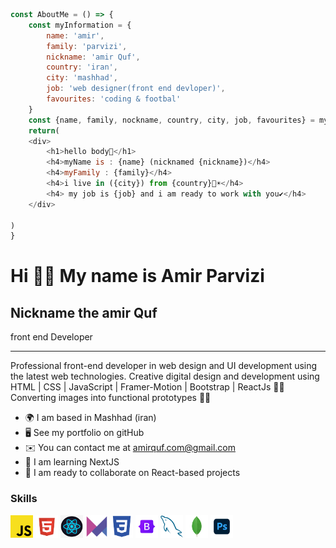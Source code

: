 ```javascript
const AboutMe = () => {
    const myInformation = {
        name: 'amir',
        family: 'parvizi',
        nickname: 'amir Quf',
        country: 'iran',
        city: 'mashhad',
        job: 'web designer(front end devloper)',
        favourites: 'coding & footbal'
    }
    const {name, family, nockname, country, city, job, favourites} = myInformation
    return(
    <div>
        <h1>hello body👋</h1>
        <h4>myName is : {name} (nicknamed {nickname})</h4>
        <h4>myFamily : {family}</h4>
        <h4>i live in ({city}) from {country}🦁☀</h4>
        <h4> my job is {job} and i am ready to work with you✔</h4>
    </div>
    
)
}
```

Hi 🙋‍♂️ My name is Amir Parvizi
======
Nickname the amir Quf
--

front end Developer

---

Professional front-end developer in web design and UI development using the latest web technologies. Creative digital design and development using HTML | CSS | JavaScript | Framer-Motion | Bootstrap | ReactJs 👨‍💻 Converting images into functional prototypes 👨‍💻 

- 🌍 I am based in Mashhad (iran)
- 🖥️ See my portfolio on gitHub
- ✉️ You can contact me at amirquf.com@gmail.com
- 🧠 I am learning NextJS
- 🤝 I am ready to collaborate on React-based projects

### Skills

<p align="left">
    <a href="https://developer.mozilla.org/en-US/docs/Web/JavaScript" target="_blank" rel="noreferrer"><img src="https://github.com/amir-Quf/amir-Quf/blob/main/javascript.png?raw=true" width="36" height="36" alt="Javascript" /></a>
    <a href="https://developer.mozilla.org/en-US/docs/Glossary/HTML5" target="_blank" rel="noreferrer"><img src="https://github.com/amir-Quf/amir-Quf/blob/main/html.png?raw=true" width="36" height="36" alt="HTML5" /></a>
    <a href="https://reactjs.org/" target="_blank" rel="noreferrer"><img src="https://github.com/amir-Quf/amir-Quf/blob/main/react.png?raw=true" width="36" height="36" alt="React" /></a>
    <a href="https://motion.dev/" target="_blank" rel="noreferrer"><img src="https://github.com/amir-Quf/amir-Quf/blob/main/motion.png?raw=true" width="36" height="36" alt="Framer Motion" /></a>
    <a href="https://www.w3.org/TR/CSS/#css" target="_blank" rel="noreferrer"><img src="https://github.com/amir-Quf/amir-Quf/blob/main/css.png?raw=true" width="36" height="36" alt="CSS3" /></a>
    <a href="https://getbootstrap.com/" target="_blank" rel="noreferrer"><img src="https://github.com/amir-Quf/amir-Quf/blob/main/bootstrap.png?raw=true" width="36" height="36" alt="Bootstrap" /></a>
    <a href="https://www.mysql.com/" target="_blank" rel="noreferrer"><img src="https://raw.githubusercontent.com/amir-Quf/amir-Quf/36e3b47851f8453722a72155f7cbc487adc4d0ae/mysql.svg" width="36" height="36" alt="MySQL" /></a>
    <a href="https://www.mongodb.com/" target="_blank" rel="noreferrer"><img src="https://raw.githubusercontent.com/amir-Quf/amir-Quf/36e3b47851f8453722a72155f7cbc487adc4d0ae/mongodb.svg" width="36" height="36" alt="MongoDB" /></a>
    <a href="https://www.adobe.com/uk/products/photoshop.html" target="_blank" rel="noreferrer"><img src="https://github.com/amir-Quf/amir-Quf/blob/main/photoshop.png?raw=true" width="36" height="36" alt="Photoshop" /></a>
</p>
